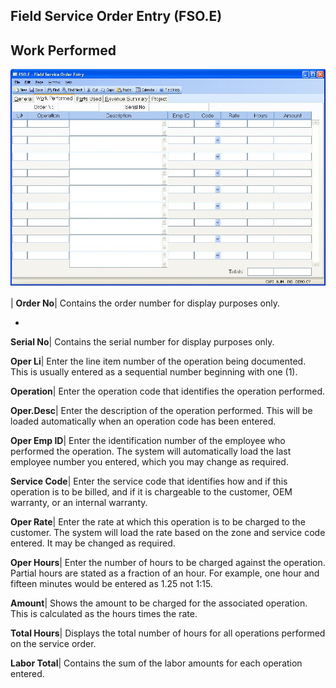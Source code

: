 ## Field Service Order Entry (FSO.E)
<PageHeader />

## Work Performed

![](./FSO-E-2.jpg)

| **Order No**|  Contains the order number for display purposes only.

-  
**Serial No**|  Contains the serial number for display purposes only.

**Oper Li**|  Enter the line item number of the operation being documented.
This is usually entered as a sequential number beginning with one (1).

**Operation**|  Enter the operation code that identifies the operation
performed.

**Oper.Desc**|  Enter the description of the operation performed. This will be
loaded automatically when an operation code has been entered.

**Oper Emp ID**|  Enter the identification number of the employee who
performed the operation. The system will automatically load the last employee
number you entered, which you may change as required.

**Service Code**|  Enter the service code that identifies how and if this
operation is to be billed, and if it is chargeable to the customer, OEM
warranty, or an internal warranty.

**Oper Rate**|  Enter the rate at which this operation is to be charged to the
customer. The system will load the rate based on the zone and service code
entered. It may be changed as required.

**Oper Hours**|  Enter the number of hours to be charged against the
operation. Partial hours are stated as a fraction of an hour. For example, one
hour and fifteen minutes would be entered as 1.25 not 1:15.

**Amount**|  Shows the amount to be charged for the associated operation. This
is calculated as the hours times the rate.

**Total Hours**|  Displays the total number of hours for all operations
performed on the service order.

**Labor Total**|  Contains the sum of the labor amounts for each operation
entered.


<badge text= "Version 8.10.57 " vertical="middle" />

<PageFooter />
